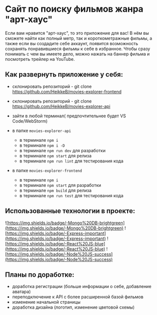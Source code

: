 # Сайт по поиску фильмов жанра "арт-хаус"

Если вам нравится "арт-хаус", то это приложение для вас! В нём вы сможете найти как полный метр, так и короткометражные фильмы, а также если вы создадите себе аккаунт, появится возможность сохранять понравившиеся фильмы к себе в избранное. Чтобы сразу понимать с чем вы имеете дело, можно нажать на баннер фильма и посмотреть трейлер на YouTube.

## Как развернуть приложение у себя:
  
* склонировать репозиторий - git clone https://github.com/HeikkeB/movies-explorer-frontend
* склонировать репозиторий - git clone https://github.com/HeikkeB/movies-explorer-api
* зайти в любой терминал( предпочтительнее будет VS Code/WebStorm)
* в папке `movies-explorer-api`
  - в терминале `npm i`
  - в терминале `npm i -D`
  - в терминале `npm run dev` для разработки
  - в терминале `npm start` для релиза
  - в терминале `npm run lint` для тестирования кода
 
* в папке `movies-explorer-frontend`
  - в терминале `npm i`
  - в терминале `npm start` для разработки
  - в терминале `npm build` для релиза
  - в терминале `npm run test` для тестирования кода

## Использованные технологии в проекте:

![https://img.shields.io/badge/-Mongo%20DB-brightgreen](https://img.shields.io/badge/-Mongo%20DB-brightgreen)
![https://img.shields.io/badge/-Express-important](https://img.shields.io/badge/-Express-important)
![https://img.shields.io/badge/-React%20JS-blue](https://img.shields.io/badge/-React%20JS-blue)
![https://img.shields.io/badge/-Node%20JS-success](https://img.shields.io/badge/-Node%20JS-success)

## Планы по доработке: 

- доработка регистрации (больше информации о себе, добавление аватара)
- переподключение к API с более расширенной базой фильмов
- изменение начальной страницы
- доработка дизайна (логотип, изменение цветовой схемы) 
